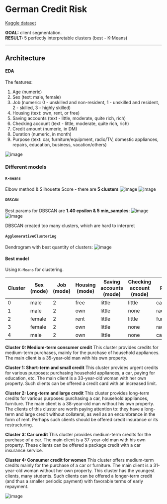 # German Credit Risk
[Kaggle dataset](https://www.kaggle.com/datasets/uciml/german-credit)

**GOAL:** client segmentation.   
**RESULT:** 5 perfectly interpretable clusters (best - K-Means)

---
## Architecture


#### EDA

The features:
1. Age (numeric)
2. Sex (text: male, female)
3. Job (numeric: 0 - unskilled and non-resident, 1 - unskilled and resident, 2 - skilled, 3 - highly skilled)
4. Housing (text: own, rent, or free)
5. Saving accounts (text - little, moderate, quite rich, rich)
6. Checking account (text - little, moderate, quite rich, rich)
7. Credit amount (numeric, in DM)
8. Duration (numeric, in month)
9. Purpose (text: car, furniture/equipment, radio/TV, domestic appliances, repairs, education, business, vacation/others)

![image](pictures/distribution.png)


### Different models

#### `K-means`

Elbow method & Silhouette Score - there are **5 clusters**
![image](pictures/inertia_silhouette.png)
![image](pictures/kmeans.png)


#### `DBSCAN`

Best params for DBSCAN are **1.40 epsilon & 5 min_samples**:
![image](pictures/epsilon_silhouette.png)
![image](pictures/dbscan.png)

DBSCAN created too many clusters, which are hard to interpret


#### `AgglomerativeClustering`

Dendrogram with best quantity of clusters:
![image](pictures/dendrogram.png)


#### Best model
Using `K-Means` for clustering.


Cluster | Sex (mode) | Job (mode) | Housing (mode) | Saving accounts (mode) | Checking account (mode) | Purpose (mode) | Age (mean) | Credit amount (mean) | Duration (mean)
| ----- | ----- | ----- | ----- | ----- | ----- | ----- | ----- | ----- | ----- |
0 |  male  | 2 | free | little | little | car                 | 43.814815 | 4906.212963 | 27.453704
1 |  male  | 2 | own  | little |  none  | radio/TV            | 35.880342 | 3057.652422 | 21.236467
2 | female | 2 | rent | little | little | furniture/equipment | 29.337838 | 3069.101351 | 20.074324
3 | female | 2 | own  | little |  none  | radio/TV            | 33.668367 | 2683.556122 | 19.204082
4 |  male  | 2 | own  | little |  none  | car                 | 36.949239 | 3492.116751 | 19.030457

**Cluster 0: Medium-term consumer credit**
This cluster provides credits for medium-term purchases, mainly for the purchase of household appliances. The main client is a 35-year-old man with his own property.

**Cluster 1: Short-term and small credit**
This cluster provides urgent credits for various purposes: purchasing household appliances, a car, paying for education, etc. The main client is a 33-year-old woman with her own property. Such clients can be offered a credit card with an increased limit.

**Cluster 2: Long-term and large credit**
This cluster provides long-term credits for various purposes: purchasing a car, household appliances, furniture. The main client is a 38-year-old man without his own property. The clients of this cluster are worth paying attention to: they have a long-term and large credit without collateral, as well as an encumbrance in the form of rent. Perhaps such clients should be offered credit insurance or its restructuring.

**Cluster 3: Car credit**
This cluster provides medium-term credits for the purchase of a car. The main client is a 37-year-old man with his own property. These clients can be offered a package credit with a car insurance service.

**Cluster 4: Consumer credit for women**
This cluster offers medium-term credits mainly for the purchase of a car or furniture. The main client is a 31-year-old woman without her own property. This cluster has the youngest clients, many students. Such clients can be offered a longer-term credit (and thus a smaller periodic payment) with favorable terms of early repayment.

![image](pictures/clusters.png)
